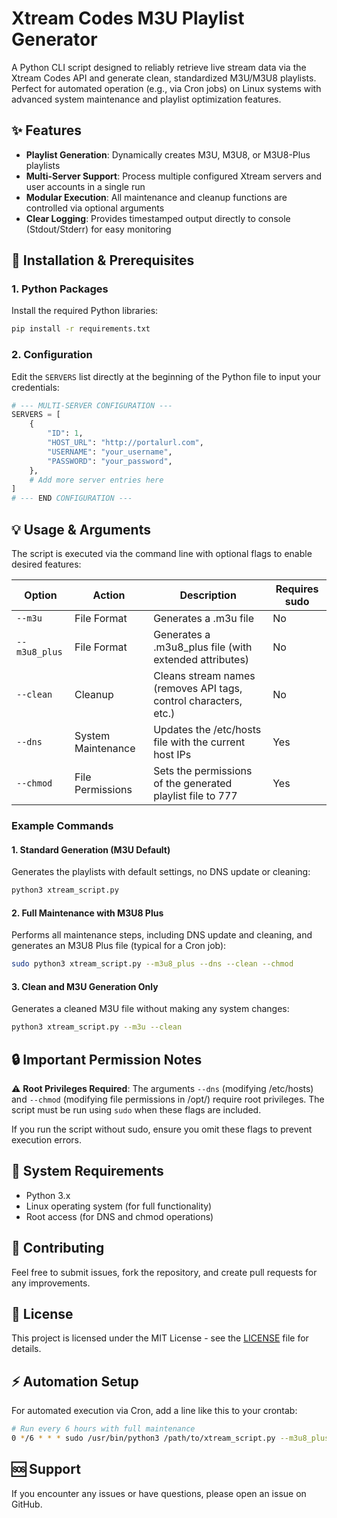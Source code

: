 # Xtream Codes M3U Playlist Generator

A Python CLI script designed to reliably retrieve live stream data via the Xtream Codes API and generate clean, standardized M3U/M3U8 playlists. Perfect for automated operation (e.g., via Cron jobs) on Linux systems with advanced system maintenance and playlist optimization features.

## ✨ Features

- **Playlist Generation**: Dynamically creates M3U, M3U8, or M3U8-Plus playlists
- **Multi-Server Support**: Process multiple configured Xtream servers and user accounts in a single run
- **Modular Execution**: All maintenance and cleanup functions are controlled via optional arguments
- **Clear Logging**: Provides timestamped output directly to console (Stdout/Stderr) for easy monitoring

## 🚀 Installation & Prerequisites

### 1. Python Packages

Install the required Python libraries:

```bash
pip install -r requirements.txt
```

### 2. Configuration

Edit the `SERVERS` list directly at the beginning of the Python file to input your credentials:

```python
# --- MULTI-SERVER CONFIGURATION ---
SERVERS = [
    {
        "ID": 1,
        "HOST_URL": "http://portalurl.com",
        "USERNAME": "your_username",
        "PASSWORD": "your_password",
    },
    # Add more server entries here
]
# --- END CONFIGURATION ---
```

## 💡 Usage & Arguments

The script is executed via the command line with optional flags to enable desired features:

| Option | Action | Description | Requires sudo |
|--------|--------|-------------|---------------|
| `--m3u` | File Format | Generates a .m3u file | No |
| `--m3u8_plus` | File Format | Generates a .m3u8_plus file (with extended attributes) | No |
| `--clean` | Cleanup | Cleans stream names (removes API tags, control characters, etc.) | No |
| `--dns` | System Maintenance | Updates the /etc/hosts file with the current host IPs | Yes |
| `--chmod` | File Permissions | Sets the permissions of the generated playlist file to 777 | Yes |

### Example Commands

#### 1. Standard Generation (M3U Default)
Generates the playlists with default settings, no DNS update or cleaning:

```bash
python3 xtream_script.py
```

#### 2. Full Maintenance with M3U8 Plus
Performs all maintenance steps, including DNS update and cleaning, and generates an M3U8 Plus file (typical for a Cron job):

```bash
sudo python3 xtream_script.py --m3u8_plus --dns --clean --chmod
```

#### 3. Clean and M3U Generation Only
Generates a cleaned M3U file without making any system changes:

```bash
python3 xtream_script.py --m3u --clean
```

## 🔒 Important Permission Notes

⚠️ **Root Privileges Required**: The arguments `--dns` (modifying /etc/hosts) and `--chmod` (modifying file permissions in /opt/) require root privileges. The script must be run using `sudo` when these flags are included.

If you run the script without sudo, ensure you omit these flags to prevent execution errors.

## 🔧 System Requirements

- Python 3.x
- Linux operating system (for full functionality)
- Root access (for DNS and chmod operations)

## 📝 Contributing

Feel free to submit issues, fork the repository, and create pull requests for any improvements.

## 📄 License

This project is licensed under the MIT License - see the [LICENSE](LICENSE) file for details.

## ⚡ Automation Setup

For automated execution via Cron, add a line like this to your crontab:

```bash
# Run every 6 hours with full maintenance
0 */6 * * * sudo /usr/bin/python3 /path/to/xtream_script.py --m3u8_plus --dns --clean --chmod
```

## 🆘 Support

If you encounter any issues or have questions, please open an issue on GitHub.
